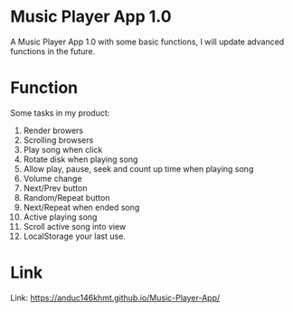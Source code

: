 # Music Player App 1.0
A Music Player App 1.0 with some basic functions, I will update advanced functions in the future. 
# Function
Some tasks in my product: 
   1. Render browers
   2. Scrolling browsers
   3. Play song when click
   4. Rotate disk when playing song
   5. Allow play, pause, seek and count up time when playing song
   6. Volume change
   7. Next/Prev button
   8. Random/Repeat button
   9. Next/Repeat when ended song
   10. Active playing song
   11. Scroll active song into view
   12. LocalStorage your last use.
# Link 
Link: https://anduc146khmt.github.io/Music-Player-App/
